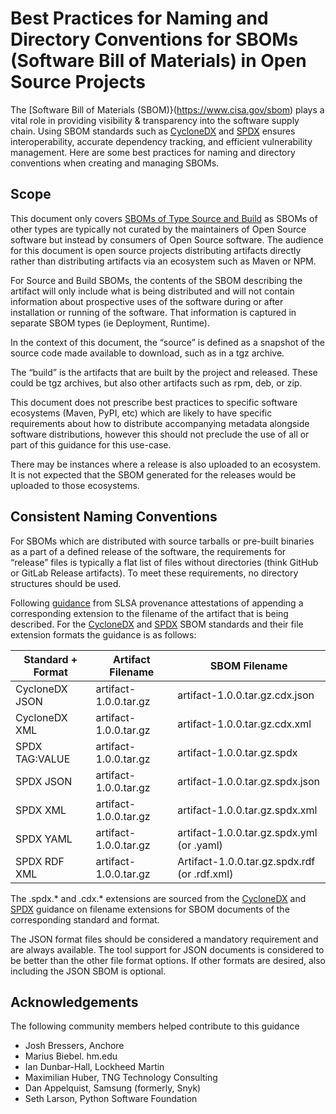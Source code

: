 # Best Practices for Naming and Directory Conventions for SBOMs (Software Bill of Materials) in Open Source Projects

The [Software Bill of Materials (SBOM)}(https://www.cisa.gov/sbom) plays a vital role in providing visibility & transparency into the software supply chain. Using SBOM standards such as [CycloneDX](https://cyclonedx.org/) and [SPDX](https://spdx.dev/) ensures interoperability, accurate dependency tracking, and efficient vulnerability management. Here are some best practices for naming and directory conventions when creating and managing SBOMs.

## Scope

This document only covers [SBOMs of Type Source and Build](https://www.cisa.gov/sites/default/files/2023-04/sbom-types-document-508c.pdf) as SBOMs of other types are typically not curated by the maintainers of Open Source software but instead by consumers of Open Source software. The audience for this document is open source projects distributing artifacts directly rather than distributing artifacts via an ecosystem such as Maven or NPM.

For Source and Build SBOMs, the contents of the SBOM describing the artifact will only include what is being distributed and will not contain information about prospective uses of the software during or after installation or running of the software. That information is captured in separate SBOM types (ie Deployment, Runtime).

In the context of this document, the “source” is defined as a snapshot of the source code made available to download, such as in a tgz archive.

The “build” is the artifacts that are built by the project and released. These could be tgz archives, but also other artifacts such as rpm, deb, or zip.

This document does not prescribe best practices to specific software ecosystems (Maven, PyPI, etc) which are likely to have specific requirements about how to distribute accompanying metadata alongside software distributions, however this should not preclude the use of all or part of this guidance for this use-case.

There may be instances where a release is also uploaded to an ecosystem. It is not expected that the SBOM generated for the releases would be uploaded to those ecosystems.

## Consistent Naming Conventions

For SBOMs which are distributed with source tarballs or pre-built binaries as a part of a defined release of the software, the requirements for “release” files is typically a flat list of files without directories (think GitHub or GitLab Release artifacts). To meet these requirements, no directory structures should be used.

Following [guidance](https://slsa.dev/spec/v1.0/provenance) from SLSA provenance attestations of appending a corresponding extension to the filename of the artifact that is being described. For the [CycloneDX](https://cyclonedx.org/specification/overview/) and [SPDX](https://spdx.github.io/spdx-spec/v2.3/conformance/#44-standard-data-format-requirements) SBOM standards and their file extension formats the guidance is as follows:

| Standard + Format | Artifact Filename | SBOM Filename |
|-------------------|-------------------|---------------|
| CycloneDX JSON    | artifact-1.0.0.tar.gz | artifact-1.0.0.tar.gz.cdx.json|
| CycloneDX XML | artifact-1.0.0.tar.gz | artifact-1.0.0.tar.gz.cdx.xml |
| SPDX TAG:VALUE | artifact-1.0.0.tar.gz | artifact-1.0.0.tar.gz.spdx |
| SPDX JSON | artifact-1.0.0.tar.gz | artifact-1.0.0.tar.gz.spdx.json |
| SPDX XML | artifact-1.0.0.tar.gz | artifact-1.0.0.tar.gz.spdx.xml |
| SPDX YAML | artifact-1.0.0.tar.gz | artifact-1.0.0.tar.gz.spdx.yml (or .yaml) |
| SPDX RDF XML | artifact-1.0.0.tar.gz | Artifact-1.0.0.tar.gz.spdx.rdf (or .rdf.xml)

The .spdx.* and .cdx.* extensions are sourced from the [CycloneDX](https://cyclonedx.org/guides/sbom/extensibility/) and [SPDX](https://spdx.github.io/spdx-ntia-sbom-howto/) guidance on filename extensions for SBOM documents of the corresponding standard and format.

The JSON format files should be considered a mandatory requirement and are always available. The tool support for JSON documents is considered to be better than the other file format options. If other formats are desired, also including the JSON SBOM is optional.

## Acknowledgements

The following community members helped contribute to this guidance

- Josh Bressers, Anchore
- Marius Biebel. hm.edu
- Ian Dunbar-Hall, Lockheed Martin
- Maximilian Huber, TNG Technology Consulting
- Dan Appelquist, Samsung (formerly, Snyk)
- Seth Larson, Python Software Foundation
